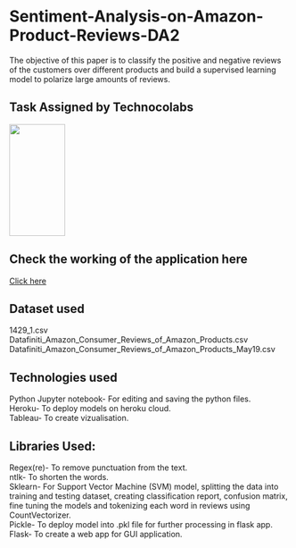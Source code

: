 # Sentiment-Analysis-on-Amazon-Product-Reviews-DA2
The objective of this paper is to classify the positive and negative reviews of the customers over different products and build a supervised learning model to polarize large amounts of reviews.

## Task Assigned by Technocolabs 
<img src="https://i.postimg.cc/Ls0bsz61/logo1.png" height="200" width="100">

## Check the working of the application here

<a href="https://amaz-reviews.herokuapp.com/">Click here</a>

## Dataset used 

1429_1.csv<br>
Datafiniti_Amazon_Consumer_Reviews_of_Amazon_Products.csv<br>
Datafiniti_Amazon_Consumer_Reviews_of_Amazon_Products_May19.csv
## Technologies used

Python
Jupyter notebook- For editing and saving the python files.<br>
Heroku- To deploy models on heroku cloud.<br>
Tableau- To create vizualisation.<br>

## Libraries Used:

Regex(re)- To remove punctuation from the text.<br>
ntlk- To shorten the words.<br>
Sklearn- For Support Vector Machine (SVM) model, splitting the data into training and testing dataset, creating classification report, confusion matrix, fine tuning the models and tokenizing each word in reviews using CountVectorizer.<br>
Pickle- To deploy model into .pkl file for further processing in flask app.<br>
Flask- To create a web app for GUI application.<br>
